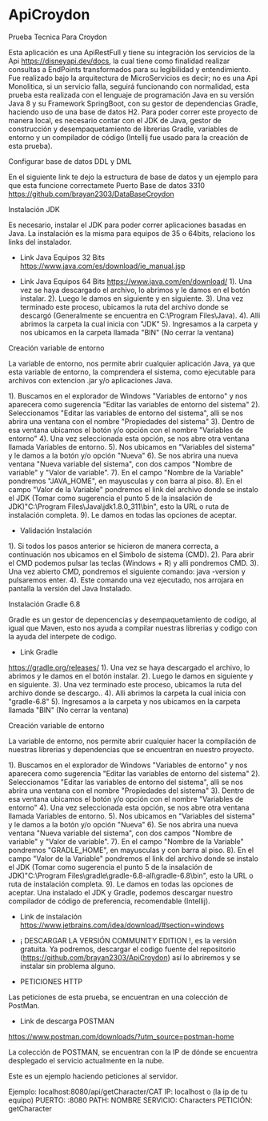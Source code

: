 # ApiCroydon
Prueba Tecnica Para Croydon
  
Esta aplicación es una ApiRestFull y tiene su integración los servicios de la Api https://disneyapi.dev/docs, la cual tiene como finalidad realizar consultas a EndPoints transformados para su legibilidad y entendimiento.
Fue realizado bajo la arquitectura de MicroServicios es decir; no es una Api Monolitica, si un servicio falla, seguirá funcionando con normalidad, esta prueba esta realizada con el lenguaje de programación Java en su versión Java 8 y su Framework SpringBoot, con su gestor de dependencias Gradle, haciendo uso de una base de datos H2.
Para poder correr este proyecto de manera local, es necesario contar con el JDK de Java, gestor de construcción y desempaquetamiento de librerias Gradle, variables de entorno y un compilador de código (Intellij fue usado para la creación de esta prueba).


Configurar base de datos DDL y DML
        
En el siguiente link te dejo la estructura de base de datos y un ejemplo para que esta funcione correctamete
Puerto Base de datos 3310
https://github.com/brayan2303/DataBaseCroydon

Instalación JDK

Es necesario, instalar el JDK para poder correr aplicaciones basadas en Java.
La instalación es la misma para equipos de 35 o 64bits, relaciono los links del instalador.

- Link Java Equipos 32 Bits
https://www.java.com/es/download/ie_manual.jsp

- Link Java Equipos 64 Bits
https://www.java.com/en/download/
1).  Una vez se haya descargado el archivo, lo abrimos y le damos en el botón instalar.
2).  Luego le damos en siguiente y en siguiente.
3).  Una vez terminado este proceso, ubicamos la ruta del archivo donde se descargó (Generalmente se encuentra en C:\Program Files\Java).
4).  Alli abrimos la carpeta la cual inicia con "JDK"
5).  Ingresamos a la carpeta y nos ubicamos en la carpeta llamada "BIN" (No cerrar la ventana)

Creación variable de entorno

La variable de entorno, nos permite abrir cualquier aplicación Java, ya que esta variable de entorno, la comprendera el sistema, como ejecutable para archivos con extencion .jar y/o aplicaciones Java.

1). Buscamos en el explorador de Windows "Variables de entorno" y nos aparecera como sugerencia "Editar las variables de entorno del sistema"
2). Seleccionamos "Editar las variables de entorno del sistema", alli se nos abrira una ventana con el nombre "Propiedades del sistema"
3). Dentro de esa ventana ubicamos el botón y/o opción con el nombre "Variables de entorno"
4). Una vez seleccionada esta opción, se nos abre otra ventana llamada Variables de entorno.
5). Nos ubicamos en "Variables del sistema" y le damos a la botón y/o opción "Nueva"
6). Se nos abrira una nueva ventana "Nueva variable del sistema", con dos campos "Nombre de variable" y "Valor de variable".
7). En el campo "Nombre de la Variable" pondremos "JAVA_HOME", en mayusculas y con barra al piso.
8). En el campo "Valor de la Variable" pondremos el link del archivo donde se instalo el JDK (Tomar como sugerencia el punto 5 de la insalación de JDK)"C:\Program Files\Java\jdk1.8.0_311\bin", esto la URL o ruta de instalación completa.
9). Le damos en todas las opciones de aceptar.

- Validación Instalación

1). Si todos los pasos anterior se hicieron de manera correcta, a continuación nos ubicamos en el Simbolo de sistema (CMD).
2). Para abrir el CMD podemos pulsar las teclas (Windows + R) y alli pondremos CMD.
3). Una vez abierto CMD, pondremos el siguiente comando:  java -version y pulsaremos enter.
4). Este comando una vez ejecutado, nos arrojara en pantalla la versión del Java Instalado.

Instalación Gradle 6.8

Gradle es un gestor de depencencias y desempaquetamiento de codigo, al igual que Maven, esto nos ayuda a compilar nuestras librerias y codigo con la ayuda del interpete de codigo.

- Link Gradle

https://gradle.org/releases/
1).  Una vez se haya descargado el archivo, lo abrimos y le damos en el botón instalar.
2).  Luego le damos en siguiente y en siguiente.
3).  Una vez terminado este proceso, ubicamos la ruta del archivo donde se descargo..
4).  Alli abrimos la carpeta la cual inicia con "gradle-6.8"
5).  Ingresamos a la carpeta y nos ubicamos en la carpeta llamada "BIN" (No cerrar la ventana)

Creación variable de entorno

La variable de entorno, nos permite abrir cualquier hacer la compilación de nuestras librerias y dependencias que se encuentran en nuestro proyecto.

1). Buscamos en el explorador de Windows "Variables de entorno" y nos aparecera como sugerencia "Editar las variables de entorno del sistema"
2). Seleccionamos "Editar las variables de entorno del sistema", alli se nos abrira una ventana con el nombre "Propiedades del sistema"
3). Dentro de esa ventana ubicamos el botón y/o opción con el nombre "Variables de entorno"
4). Una vez seleccionada esta opción, se nos abre otra ventana llamada Variables de entorno.
5). Nos ubicamos en "Variables del sistema" y le damos a la botón y/o opción "Nueva"
6). Se nos abrira una nueva ventana "Nueva variable del sistema", con dos campos "Nombre de variable" y "Valor de variable".
7). En el campo "Nombre de la Variable" pondremos "GRADLE_HOME", en mayusculas y con barra al piso.
8). En el campo "Valor de la Variable" pondremos el link del archivo donde se instalo el JDK (Tomar como sugerencia el punto 5 de la insalación de JDK)"C:\Program Files\gradle\gradle-6.8-all\gradle-6.8\bin", esto la URL o ruta de instalación completa.
9). Le damos en todas las opciones de aceptar.
Una instalado el JDK y Gradle, podemos descargar nuestro compilador de código de preferencia, recomendable (Intellij).

- Link de instalación
https://www.jetbrains.com/idea/download/#section=windows

- ¡ DESCARGAR LA VERSIÓN COMMUNITY EDITION !, es la versión gratuita.
Ya podremos, descargar el codigo fuente del repositorio (https://github.com/brayan2303/ApiCroydon) así lo abriremos y se instalar sin problema alguno.

- PETICIONES HTTP

Las peticiones de esta prueba, se encuentran en una colección de PostMan.

- Link de descarga POSTMAN

https://www.postman.com/downloads/?utm_source=postman-home

La colección de POSTMAN, se encuentran con la IP de dónde se encuentra desplegado el servicio actualmente en la nube.

Este es un ejemplo haciendo peticiones al servidor.

Ejemplo: localhost:8080/api/getCharacter/CAT
IP: localhost o (la ip de tu equipo)
PUERTO: :8080
PATH: 
NOMBRE SERVICIO: Characters
PETICIÓN: getCharacter



    
